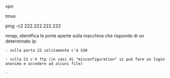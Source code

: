 
vpn

tmux

ping -c2 222.222.222.222

nmap, identifica le porte aperte sulla macchina che risponde di un determinato ip:

    - sulla porta 22 solitamente c'è SSH

    - sulla 21 c'è ftp (in casi di "misconfiguration" si può fare un login anonimo e accedere ad alcuni file)
    
    - 

